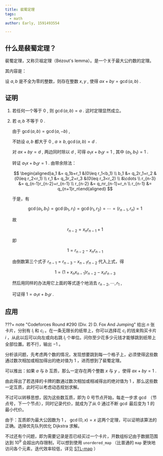 ```yaml
---
title: 裴蜀定理
tags:
  - math
author: Early, 1591493554

---
```


## 什么是裴蜀定理？

裴蜀定理，又称贝祖定理（Bézout's lemma）。是一个关于最大公约数的定理。

其内容是：

设 $a,b$ 是不全为零的整数，则存在整数 $x,y$ , 使得 $ax+by=\gcd(a,b)$ .

## 证明

1.  若任何一个等于 $0$ , 则 $\gcd(a,b)=a$ . 这时定理显然成立。

2.  若 $a,b$ 不等于 $0$ .

    由于 $\gcd(a,b)=\gcd(a,-b)$ ,

    不妨设 $a,b$ 都大于 $0$ , $a\geq b,\gcd(a,b)=d$ .

    对 $ax+by=d$ , 两边同时除以 $d$ , 可得 $a_1x+b_1y=1$ , 其中 $(a_1,b_1)=1$ .

    转证 $a_1x+b_1y=1$ . 由带余除法：

    $$
    \begin{aligned}a_1 &= q_1b+r_1 &(0\leq r_1<b_1) \\ b_1 &= q_2r_1+r_2 &(0\leq r_2<r_1) \\ r_1 &= q_3r_2+r_3 &(0\leq r_3<r_2) \\ &\cdots \\ r_{n-3} &= q_{n-1}r_{n-2}+r_{n-1} \\ r_{n-2} &= q_nr_{n-1}+r_n \\ r_{n-1} &= q_{n+1}r_n\end{aligned}
    $$

    于是，有

    $$
    \gcd(a_1,b_1)=\gcd(b_1,r_1)=\gcd(r_1,r_2)=\cdots=(r_{n-1},r_n)=1
    $$

    故

    $$
    r_{n-2}=x_nr_{n-1}+1
    $$

    即

    $$
    1=r_{n-2}-x_nr_{n-1}
    $$

    由倒数第三个式子 $r_{n-1}=r_{n-3}-x_{n-1}r_{n-2}$ 代入上式，得

    $$
    1=(1+x_nx_{n-1})r_{n-2}-x_nr_{n-3}
    $$

    然后用同样的办法用它上面的等式逐个地消去 $r_{n-2},\cdots,r_1$ ,

    可证得 $1=a_1x+b_1y$ .

## 应用

???+ note "Codeforces Round #290 (Div. 2) D. Fox And Jumping"
    给出 $n$ 张卡片，分别有 $l_i$ 和 $c_i$ 。在一条无限长的纸带上，你可以选择花 $c_i$ 的钱来购买卡片 $i$ ，从此以后可以向左或向右跳 $l_i$ 个单位。问你至少花多少元钱才能够跳到纸带上全部位置。若不行，输出 $-1$ 。

分析该问题，先考虑两个数的情况，发现想要跳到每一个格子上，必须使得这些数通过数次相加或相加得出的绝对值为 $1$ ，进而想到了裴蜀定理。

可以推出：如果 $a$ 与 $b$ 互质，那么一定存在两个整数 $x$ 与 $y$ ，使得 $ax+by=1$ .

由此得出了若选择的卡牌的数通过数次相加或相减得出的绝对值为 $1$ ，那么这些数一定互质，此时可以考虑动态规划求解。

不过可以转移思想，因为这些数互质，即为 $0$ 号节点开始，每走一步求 $\gcd$ （节点号，下一个节点），同时记录代价，就成为了从 $0$ 通过不断 $\gcd$ 最后变为 $1$ 的最小代价。

由于：互质即为最大公因数为 $1$ ， $\gcd(0,x)=x$ 这两个定理，可以证明该算法的正确。选择优先队列优化 Dijkstra 求解。

不过还有个问题，即为需要记录是否已经买过一个卡片，开数组标记由于数据范围达到 $10^9$ 会超出内存限制，可以想到使用 `unordered_map` （比普通的 `map` 更快地访问各个元素，迭代效率较低，详见 [STL-map](../lang/csl/associative-container.md) ）
